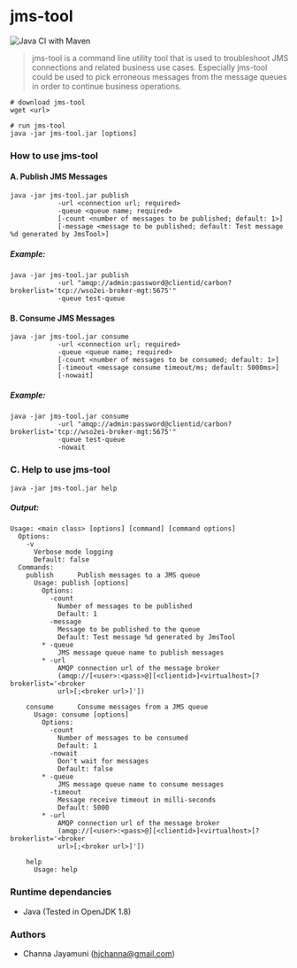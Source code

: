 # jms-tool
![Java CI with Maven](https://github.com/hjchanna/jms-tool/workflows/Java%20CI%20with%20Maven/badge.svg)
> jms-tool is a command line utility tool that is used to troubleshoot JMS connections and related business use cases. Especially jms-tool could be used to pick erroneous messages from the message queues in order to continue business operations.  
 
```
# download jms-tool
wget <url>

# run jms-tool
java -jar jms-tool.jar [options]
```

### How to use jms-tool
#### A. Publish JMS Messages
```
java -jar jms-tool.jar publish 
            -url <connection url; required>
            -queue <queue name; required> 
            [-count <number of messages to be published; default: 1>] 
            [-message <message to be published; default: Test message %d generated by JmsTool>]
```
##### Example:
```
java -jar jms-tool.jar publish 
            -url "amqp://admin:password@clientid/carbon?brokerlist='tcp://wso2ei-broker-mgt:5675'"
            -queue test-queue
```
#### B. Consume JMS Messages
```
java -jar jms-tool.jar consume 
            -url <connection url; required>
            -queue <queue name; required> 
            [-count <number of messages to be consumed; default: 1>] 
            [-timeout <message consume timeout/ms; default: 5000ms>]
            [-nowait]
```
##### Example:
```
java -jar jms-tool.jar consume 
            -url "amqp://admin:password@clientid/carbon?brokerlist='tcp://wso2ei-broker-mgt:5675'"
            -queue test-queue
            -nowait
```
### C. Help to use jms-tool
```
java -jar jms-tool.jar help 
```
##### Output:
```
Usage: <main class> [options] [command] [command options]
  Options:
    -v
      Verbose mode logging
      Default: false
  Commands:
    publish      Publish messages to a JMS queue
      Usage: publish [options]
        Options:
          -count
            Number of messages to be published
            Default: 1
          -message
            Message to be published to the queue
            Default: Test message %d generated by JmsTool
        * -queue
            JMS message queue name to publish messages
        * -url
            AMQP connection url of the message broker
            (amqp://[<user>:<pass>@][<clientid>]<virtualhost>[?brokerlist='<broker
            url>[;<broker url>]'])

    consume      Consume messages from a JMS queue
      Usage: consume [options]
        Options:
          -count
            Number of messages to be consumed
            Default: 1
          -nowait
            Don't wait for messages
            Default: false
        * -queue
            JMS message queue name to consume messages
          -timeout
            Message receive timeout in milli-seconds
            Default: 5000
        * -url
            AMQP connection url of the message broker
            (amqp://[<user>:<pass>@][<clientid>]<virtualhost>[?brokerlist='<broker
            url>[;<broker url>]'])

    help
      Usage: help
``` 
### Runtime dependancies
* Java (Tested in OpenJDK 1.8)

### Authors
* Channa Jayamuni (hjchanna@gmail.com)

